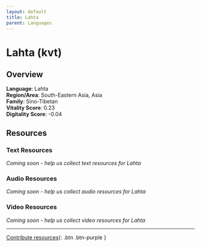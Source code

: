 ```yaml
---
layout: default
title: Lahta
parent: Languages
---
```


# Lahta (kvt)

## Overview

**Language**: Lahta  
**Region/Area**: South-Eastern Asia, Asia  
**Family**: Sino-Tibetan  
**Vitality Score**: 0.23  
**Digitality Score**: -0.04  

## Resources

### Text Resources
*Coming soon - help us collect text resources for Lahta*

### Audio Resources
*Coming soon - help us collect audio resources for Lahta*

### Video Resources
*Coming soon - help us collect video resources for Lahta*

---

[Contribute resources](https://fairtrain.github.io/){: .btn .btn-purple }
